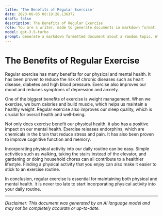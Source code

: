```yaml
---
title: 'The Benefits of Regular Exercise'
date: 2023-06-05 08:19:28.136372
draft: false
description: The Benefits of Regular Exercise
role: You are a writer, made to generate documents in markdown format. It is very important that all of the documents you generate are in valid markdown format.
model: gpt-3.5-turbo
prompt: Generate a markdown formatted document about a random topic. At the bottom, include a disclaimer explaining that the document was generated by you. The first line of the document should be the title. Make sure that the entire document is in proper markdown format, using a mix of various tags to make the document visually appealing.
---
```


# The Benefits of Regular Exercise

Regular exercise has many benefits for our physical and mental health. It has been proven to reduce the risk of chronic diseases such as heart disease, diabetes and high blood pressure. Exercise also improves our mood and reduces symptoms of depression and anxiety. 

One of the biggest benefits of exercise is weight management. When we exercise, we burn calories and build muscle, which helps us maintain a healthy weight. Regular exercise also improves our sleep quality, which is crucial for overall health and well-being.

Not only does exercise benefit our physical health, it also has a positive impact on our mental health. Exercise releases endorphins, which are chemicals in the brain that reduce stress and pain. It has also been proven to improve cognitive function and memory.

Incorporating physical activity into our daily routine can be easy. Simple activities such as walking, taking the stairs instead of the elevator, and gardening or doing household chores can all contribute to a healthier lifestyle. Finding a physical activity that you enjoy can also make it easier to stick to an exercise routine.

In conclusion, regular exercise is essential for maintaining both physical and mental health. It is never too late to start incorporating physical activity into your daily routine.

---

*Disclaimer: This document was generated by an AI language model and may not be completely accurate or up-to-date.*
